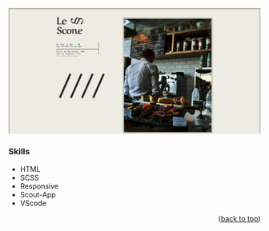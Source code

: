 
<a name="readme-top"></a>


![Lescone](image.png)




### Skills

* HTML
* SCSS
* Responsive
* Scout-App
* VScode

<p align="right">(<a href="#readme-top">back to top</a>)</p>